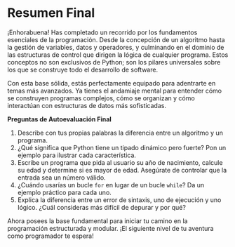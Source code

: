 # Resumen Final

¡Enhorabuena! Has completado un recorrido por los fundamentos esenciales de la programación. Desde la concepción de un algoritmo hasta la gestión de variables, datos y operadores, y culminando en el dominio de las estructuras de control que dirigen la lógica de cualquier programa. Estos conceptos no son exclusivos de Python; son los pilares universales sobre los que se construye todo el desarrollo de software.

Con esta base sólida, estás perfectamente equipado para adentrarte en temas más avanzados. Ya tienes el andamiaje mental para entender cómo se construyen programas complejos, cómo se organizan y cómo interactúan con estructuras de datos más sofisticadas.

**Preguntas de Autoevaluación Final**

1. Describe con tus propias palabras la diferencia entre un algoritmo y un programa.
2. ¿Qué significa que Python tiene un tipado dinámico pero fuerte? Pon un ejemplo para ilustrar cada característica.
3. Escribe un programa que pida al usuario su año de nacimiento, calcule su edad y determine si es mayor de edad. Asegúrate de controlar que la entrada sea un número válido.
4. ¿Cuándo usarías un bucle `for` en lugar de un bucle `while`? Da un ejemplo práctico para cada uno.
5. Explica la diferencia entre un error de sintaxis, uno de ejecución y uno lógico. ¿Cuál consideras más difícil de depurar y por qué?

Ahora posees la base fundamental para iniciar tu camino en la programación estructurada y modular. ¡El siguiente nivel de tu aventura como programador te espera!
